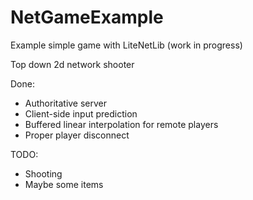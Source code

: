 # NetGameExample
Example simple game with LiteNetLib (work in progress)

Top down 2d network shooter

Done:
* Authoritative server
* Client-side input prediction
* Buffered linear interpolation for remote players
* Proper player disconnect

TODO:
* Shooting
* Maybe some items
